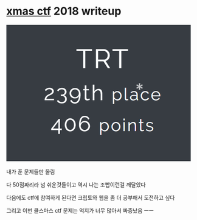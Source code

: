 # [xmas ctf](https://xmas-ctf.cf) 2018 writeup

[![rank](/rank.png)](https://www.xmas-ctf.cf/users/1765)

내가 푼 문제들만 올림

다 50점짜리라 넘 쉬운것들이고 역시 나는 조빱이런걸 깨달았다

다음에도 ctf에 참여하게 된다면 크립토와 웹을 좀 더 공부해서 도전하고 싶다

그리고 이번 클스마스 ctf 문제는 억지가 너무 많아서 짜증났음 ㅡㅡ
